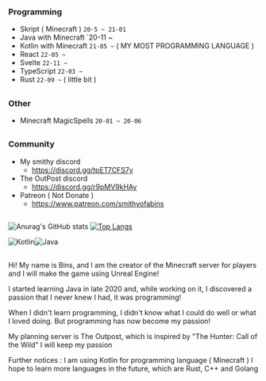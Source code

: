 ### Programming
 - Skript ( Minecraft ) `20-5 ~ 21-01`
 - Java with Minecraft `20-11 ~
 - Kotlin with Minecraft `21-05 ~` ( MY MOST PROGRAMMING LANGUAGE )
 - React `22-05 ~`
 - Svelte `22-11 ~`
 - TypeScript `22-03 ~`
 - Rust `22-09 ~` ( little bit )
##
### Other
 - Minecraft MagicSpells `20-01 ~ 20-06`
##
### Community
 - My smithy discord
   - https://discord.gg/tpET7CFS7y
 - The OutPost discord
   - https://discord.gg/r9pMV9kHAy
 - Patreon ( Not Donate ) 
   - https://www.patreon.com/smithyofabins

##


![Anurag's GitHub stats](https://github-readme-stats.vercel.app/api?username=a-bins&show_icons=true&theme=dracula)
[![Top Langs](https://github-readme-stats-56wilbndq.vercel.app/api/top-langs/?username=A-Bins&exclude_repo=Mine,Agora,Bhat,BluePrint,DeadBody&count_private=true&layout=compact&theme=dracula&show_icons=true)](https://github.com/anuraghazra/github-readme-stats)

<img alt="Kotlin" src="https://img.shields.io/badge/kotlin-%230095D5.svg?&style=for-the-badge&logo=kotlin&logoColor=white"/><img alt="Java" src="https://img.shields.io/badge/java-%23ED8B00.svg?&style=for-the-badge&logo=java&logoColor=white"/>


##

Hi! My name is Bins, and I am the creator of the Minecraft server for players and I will make the game using Unreal Engine!

I started learning Java in late 2020 and, while working on it, I discovered a passion that I never knew I had, it was programming!

When I didn't learn programming, I didn't know what I could do well or what I loved doing.
But programming has now become my passion!


My planning server is The Outpost, which is inspired by "The Hunter: Call of the Wild"
I will keep my passion


Further notices :
I am using Kotlin for programming language ( Minecraft )
I hope to learn more languages in the future, which are Rust, C++ and Golang
